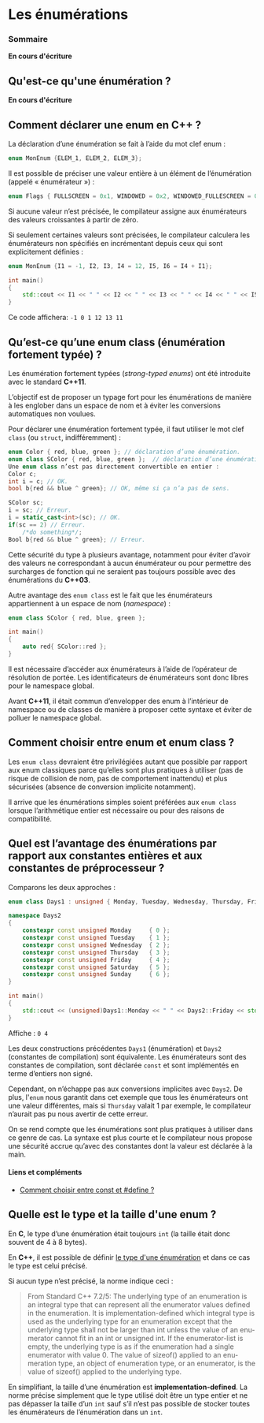 # Les énumérations

### Sommaire

**En cours d'écriture**

## Qu'est-ce qu'une énumération ?

**En cours d'écriture**

## Comment déclarer une enum en C++ ?

La déclaration d’une énumération se fait à l’aide du mot clef enum :

```cpp
enum MonEnum {ELEM_1, ELEM_2, ELEM_3};
```

Il est possible de préciser une valeur entière à un élément de l’énumération (appelé « énumérateur ») :
```cpp
enum Flags { FULLSCREEN = 0x1, WINDOWED = 0x2, WINDOWED_FULLESCREEN = 0x4 };
```
Si aucune valeur n’est précisée, le compilateur assigne aux énumérateurs des valeurs croissantes à partir de zéro.

Si seulement certaines valeurs sont précisées, le compilateur calculera les énumérateurs non spécifiés en incrémentant depuis ceux qui sont explicitement définies :

```cpp
enum MonEnum {I1 = -1, I2, I3, I4 = 12, I5, I6 = I4 + I1};

int main()
{
    std::cout << I1 << " " << I2 << " " << I3 << " " << I4 << " " << I5 << " " << I6 << '\n';    
}
```
Ce code affichera: ```-1 0 1 12 13 11```

## Qu’est-ce qu’une enum class (énumération fortement typée) ?

Les énumération fortement typées (*strong-typed enums*) ont été introduite avec le standard **C++11**.

L’objectif est de proposer un typage fort pour les énumérations de manière à les englober dans un espace de nom et à éviter les conversions automatiques non voulues.

Pour déclarer une énumération fortement typée, il faut utiliser le mot clef ```class``` (ou ```struct```, indifféremment) :
```cpp
enum Color { red, blue, green }; // déclaration d’une énumération.
enum class SColor { red, blue, green };  // déclaration d’une énumération fortement typée.
Une enum class n’est pas directement convertible en entier :
Color c;
int i = c; // OK.
bool b{red && blue ^ green}; // OK, même si ça n’a pas de sens.

SColor sc;
i = sc; // Erreur.
i = static_cast<int>(sc); // OK.
if(sc == 2) // Erreur.
    /*do something*/;
Bool b{red && blue ^ green}; // Erreur.
```

Cette sécurité du type à plusieurs avantage, notamment pour éviter d’avoir des valeurs ne correspondant à aucun énumérateur ou pour permettre des surcharges de fonction qui ne seraient pas toujours possible avec des énumérations du **C++03**.

Autre avantage des ```enum class``` est le fait que les énumérateurs appartiennent à un espace de nom (*namespace*) :
```cpp
enum class SColor { red, blue, green };

int main()
{   
    auto red{ SColor::red };
}
```

Il est nécessaire d’accéder aux énumérateurs à l’aide de l’opérateur de résolution de portée. Les identificateurs de énumérateurs sont donc libres pour le namespace global.

Avant **C++11**, il était commun d’envelopper des enum à l’intérieur de namespace ou de classes de manière à proposer cette syntaxe et éviter de polluer le namespace global.

## Comment choisir entre enum et enum class ?

Les ```enum class``` devraient être privilégiées autant que possible par rapport aux enum classiques parce qu’elles sont plus pratiques à utiliser (pas de risque de collision de nom, pas de comportement inattendu) et plus sécurisées (absence de conversion implicite notamment).

Il arrive que les énumérations simples soient préférées aux ```enum class``` lorsque l’arithmétique entier est nécessaire ou pour des raisons de compatibilité.

## Quel est l’avantage des énumérations par rapport aux constantes entières et aux constantes de préprocesseur ?

Comparons les deux approches :
```cpp
enum class Days1 : unsigned { Monday, Tuesday, Wednesday, Thursday, Friday, Saturday, Sunday };

namespace Days2
{
    constexpr const unsigned Monday     { 0 };
    constexpr const unsigned Tuesday    { 1 };
    constexpr const unsigned Wednesday  { 2 };
    constexpr const unsigned Thursday   { 3 };
    constexpr const unsigned Friday     { 4 };
    constexpr const unsigned Saturday   { 5 };
    constexpr const unsigned Sunday     { 6 };
}

int main()
{
    std::cout << (unsigned)Days1::Monday << " " << Days2::Friday << std::endl;
}
```

Affiche : ```0 4```

Les deux constructions précédentes ```Days1``` (énumération) et ```Days2``` (constantes de compilation) sont équivalente. Les énumérateurs sont des constantes de compilation, sont déclarée ```const``` et sont implémentés en terme d’entiers non signé.

Cependant, on n’échappe pas aux conversions implicites avec ```Days2```. De plus, l'```enum``` nous garantit dans cet exemple que tous les énumérateurs ont une valeur différentes, mais si ```Thursday``` valait 1 par exemple, le compilateur n’aurait pas pu nous avertir de cette erreur.

On se rend compte que les énumérations sont plus pratiques à utiliser dans ce genre de cas. La syntaxe est plus courte et le compilateur nous propose une sécurité accrue qu’avec des constantes dont la valeur est déclarée à la main.

#### Liens et compléments
 - [Comment choisir entre const et #define ?](https://github.com/cpp-faq/cpp-faq/tree/develop/faq/fr-FR/.faq/404.md)

## Quelle est le type et la taille d'une enum ?

En **C**, le type d’une énumération était toujours ```int``` (la taille était donc souvent de 4 à 8 bytes).

En **C++**, il est possible de définir [le type d'une énumération](https://github.com/cpp-faq/cpp-faq/tree/develop/faq/fr-FR/.faq/404.md) et dans ce cas le type est celui précisé.

Si aucun type n’est précisé, la norme indique ceci :

> From Standard C++ 7.2/5:
The underlying type of an enumeration is an integral type that can represent all the enumerator values defined in the enumeration. It is implementation-defined which integral type is used as the underlying type for an enumeration except that the underlying type shall not be larger than int unless the value of an enu- merator cannot fit in an int or unsigned int. If the enumerator-list is empty, the underlying type is as if the enumeration had a single enumerator with value 0. The value of sizeof() applied to an enu- meration type, an object of enumeration type, or an enumerator, is the value of sizeof() applied to the underlying type.

En simplifiant, la taille d’une énumération est **implementation-defined**. La norme précise simplement que le type utilisé doit être un type entier et ne pas dépasser la taille d’un ```int``` sauf s’il n’est pas possible de stocker toutes les énumérateurs de l’énumération dans un ```int```.
